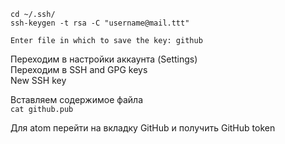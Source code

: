 `cd ~/.ssh/`  
`ssh-keygen -t rsa -C "username@mail.ttt"`  

`Enter file in which to save the key: github`  

Переходим в настройки аккаунта (Settings)  
Переходим в SSH and GPG keys  
New SSH key

Вставляем содержимое файла  
`cat github.pub`  

Для atom перейти на вкладку GitHub и получить GitHub token

